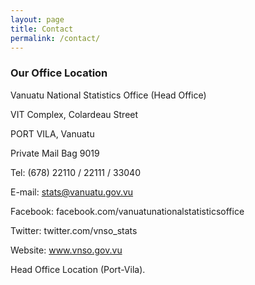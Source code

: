 ```yaml
---
layout: page
title: Contact
permalink: /contact/
---
```

### Our Office Location 

Vanuatu National Statistics Office (Head Office)

VIT Complex, Colardeau Street

PORT VILA, Vanuatu

Private Mail Bag 9019

Tel: (678) 22110 / 22111 / 33040

E-mail: stats@vanuatu.gov.vu

Facebook: facebook.com/vanuatunationalstatisticsoffice

Twitter: twitter.com/vnso_stats

Website: www.vnso.gov.vu

Head Office Location (Port-Vila).



